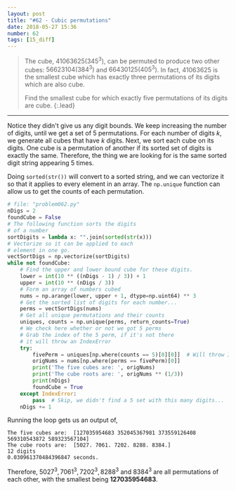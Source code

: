 ```yaml
---
layout: post
title: "#62 - Cubic permutations"
date: 2018-05-27 15:36
number: 62
tags: [15_diff]
---
```

> The cube, $41063625 \left(345^3\right)$, can be permuted to produce two other cubes: $56623104 \left(384^3\right)$ and $66430125 \left(405^3\right)$. In fact, 41063625 is the smallest cube which has exactly three permutations of its digits which are also cube.
> 
> Find the smallest cube for which exactly five permutations of its digits are cube.
{:.lead}
* * *

Notice they didn't give us any digit bounds. We keep increasing the number of digits, until we get a set of 5 permutations. For each number of digits $k$, we generate all cubes that have $k$ digits. Next, we sort each cube on its digits. One cube is a permutation of another if its sorted set of digits is exactly the same. Therefore, the thing we are looking for is the same sorted digit string appearing 5 times. 

Doing `sorted(str())` will convert to a sorted string, and we can vectorize it so that it applies to every element in an array. The `np.unique` function can allow us to get the counts of each permutation.
```python
# file: "problem062.py"
nDigs = 2
foundCube = False
# The following function sorts the digits
# of a number
sortDigits = lambda x: "".join(sorted(str(x)))
# Vectorize so it can be applied to each
# element in one go.
vectSortDigs = np.vectorize(sortDigits)
while not foundCube:
    # Find the upper and lower bound cube for these digits.
    lower = int(10 ** ((nDigs - 1) / 3)) + 1
    upper = int(10 ** (nDigs / 3))
    # Form an array of numbers cubed
    nums = np.arange(lower, upper + 1, dtype=np.uint64) ** 3
    # Get the sorted list of digits for each number...
    perms = vectSortDigs(nums)
    # Get all unique permutations and their counts
    uniques, counts = np.unique(perms, return_counts=True)
    # We check here whether or not we got 5 perms
    # Grab the index of the 5 perm, if it's not there
    # it will throw an IndexError
    try:
        fivePerm = uniques[np.where(counts == 5)[0][0]]  # Will throw IndexError if it doesn't exist
        origNums = nums[np.where(perms == fivePerm)[0]]
        print('The five cubes are: ', origNums)
        print('The cube roots are: ', origNums ** (1/3))
        print(nDigs)
        foundCube = True
    except IndexError:
        pass  # Skip, we didn't find a 5 set with this many digits...
    nDigs += 1
```

Running the loop gets us an output of,

```
The five cubes are:  [127035954683 352045367981 373559126408 569310543872 589323567104]
The cube roots are:  [5027. 7061. 7202. 8288. 8384.]
12 digits
0.030961370484396847 seconds.
```
Therefore, $5027^3, 7061^3, 7202^3, 8288^3$ and $8384^3$ are all permutations of each other, with the smallest being **127035954683**.